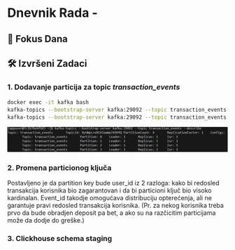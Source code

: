 # Dnevnik Rada - 
## 🎯 Fokus Dana


## 🛠 Izvršeni Zadaci
### 1. Dodavanje particija za topic *transaction_events*

```bash
docker exec -it kafka bash
kafka-topics --bootstrap-server kafka:29092 --topic transaction_events --alter --partitions 4
kafka-topics --bootstrap-server kafka:29092 --topic transaction_events --describe
```
![4 particije](assets/oct03_topic_partitions.png)

### 2. Promena particionog ključa

Postavljeno je da partition key bude user_id iz 2 razloga: kako bi redosled transakcija korisnika bio zagarantovan i da bi particioni ključ bio visoko kardinalan. Event_id takodje omogućava distribuciju opterećenja, ali ne garantuje pravi redosled transakcija korisnika. (Pr. za nekog korisnika treba prvo da bude obradjen deposit pa bet, a ako su na razčicitim particijama može da dodje do greške.)

### 3. Clickhouse schema staging
